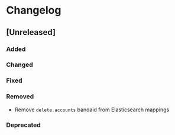 # Changelog

## [Unreleased]
### Added

### Changed

### Fixed

### Removed
- Remove `delete.accounts` bandaid from Elasticsearch mappings

### Deprecated

